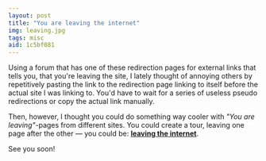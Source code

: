 ```yaml
---
layout: post
title: "You are leaving the internet"
img: leaving.jpg
tags: misc
aid: 1c5bf081
---
```


Using a forum that has one of these redirection pages for external links that tells you, that you're leaving the site, I lately thought of annoying others by repetitively pasting the link to the redirection page linking to itself before the actual site I was linking to. You'd have to wait for a series of useless pseudo redirections or copy the actual link manually.

Then, however, I thought you could do something way cooler with *"You are leaving"*-pages from different sites. You could create a tour, leaving one page after the other &mdash; you could be: [**leaving the internet**](http://www.intelsols.com/linkexit.cfm?exittitle=__________________________________________________%20_____________________________________________________________________________%20___________________AN_AWESOME_TOUR_TROUGH_LEAVING_PAGES_____________________%20_____________________________________________________________________________%20__________________________ASSEMBLED_BY_ILLDEPENCE_____________________________%20_____________________________________________________________________________&exiturl=http%3A//www.gliderol.co.uk/redirect.php?url=www.bristol.airqualitydata.com/cgi-bin/externallink.cgi?antarcticsun.usap.gov/externalsite.cfm?http%3A//www.openholidayguide.de/redirect.php?url=area17aa.org/area17/redirect.php?url=http%3A//athleteprofessional.com/engine/redirect.php?url=http%3A//www.sendasign-halbe.de/goto.php?url=http%3A//www.khsd.k12.ca.us/Redirector.aspx?RedirectUrl=www.penspinning.de/ref.php?url=https%3A//www.rabobankamerica.com/leaving_site.jsp?url=http%3A//dontknow.me/at/?http%3A//www.studivz.net/Link/Dereferer/?http%3A//www.mobilephonestore.net/redirect.php?url=http%3A//www.webstyles-chinese.info/track.php?l=www.schuelervz.net/Link/Dereferer/?http%3A//communitygarden.info/redirect.php?url=www.usphs.gov/redirect.aspx?URL=http://robocaster.com/redir.aspx?http%3A//tareksaier.bplaced.net).

See you soon!<!-- taken out cause down mobiwar.ru/engine/redirect.php?url= -->